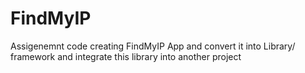 # FindMyIP
Assigenemnt code creating FindMyIP App and convert it into Library/ framework and integrate this library into another project
